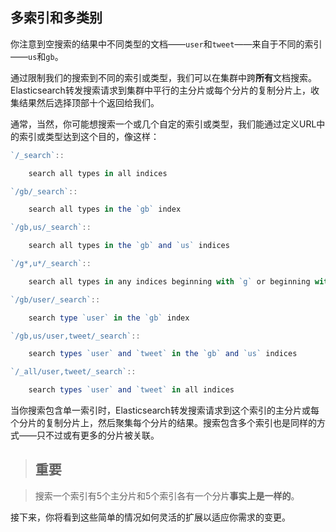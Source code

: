 ## 多索引和多类别

你注意到空搜索的结果中不同类型的文档——`user`和`tweet`——来自于不同的索引——`us`和`gb`。

通过限制我们的搜索到不同的索引或类型，我们可以在集群中跨**所有**文档搜索。Elasticsearch转发搜索请求到集群中平行的主分片或每个分片的复制分片上，收集结果然后选择顶部十个返回给我们。

通常，当然，你可能想搜索一个或几个自定的索引或类型，我们能通过定义URL中的索引或类型达到这个目的，像这样：

```javascript
`/_search`::

    search all types in all indices

`/gb/_search`::

    search all types in the `gb` index

`/gb,us/_search`::

    search all types in the `gb` and `us` indices

`/g*,u*/_search`::

    search all types in any indices beginning with `g` or beginning with `u`

`/gb/user/_search`::

    search type `user` in the `gb` index

`/gb,us/user,tweet/_search`::

    search types `user` and `tweet` in the `gb` and `us` indices

`/_all/user,tweet/_search`::

    search types `user` and `tweet` in all indices
```

当你搜索包含单一索引时，Elasticsearch转发搜索请求到这个索引的主分片或每个分片的复制分片上，然后聚集每个分片的结果。搜索包含多个索引也是同样的方式——只不过或有更多的分片被关联。

> ## 重要

> 搜索一个索引有5个主分片和5个索引各有一个分片**事实上是一样的**。

接下来，你将看到这些简单的情况如何灵活的扩展以适应你需求的变更。

